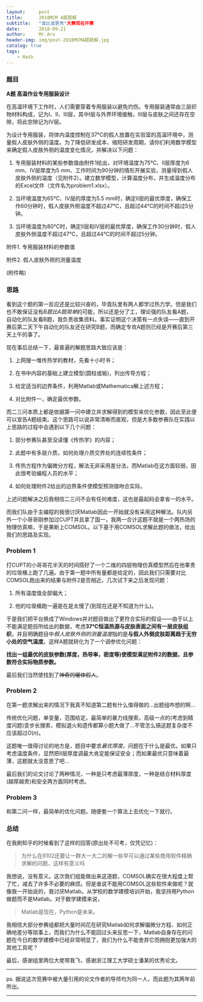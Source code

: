 ```yaml
---
layout:     post
title:      2018MCM A题题解
subtitle:   "谁比谁更秃"大赛现在开赛
date:       2018-09-21
author:     Mr.Aru
header-img: img/post-2018MCMA题题解.jpg
catalog: true
tags:
    - Math
---
```


### 题目

**A题 高温作业专用服装设计**

在高温环境下工作时，人们需要穿着专用服装以避免灼伤。专用服装通常由三层织物材料构成，记为I、II、III层，其中I层与外界环境接触，III层与皮肤之间还存在空隙，将此空隙记为IV层。

为设计专用服装，将体内温度控制在37℃的假人放置在实验室的高温环境中，测量假人皮肤外侧的温度。为了降低研发成本、缩短研发周期，请你们利用数学模型来确定假人皮肤外侧的温度变化情况，并解决以下问题：

1. 专用服装材料的某些参数值由附件1给出，对环境温度为75℃、II层厚度为6 mm、IV层厚度为5 mm、工作时间为90分钟的情形开展实验，测量得到假人皮肤外侧的温度（见附件2）。建立数学模型，计算温度分布，并生成温度分布的Excel文件（文件名为problem1.xlsx）。

2. 当环境温度为65℃、IV层的厚度为5.5 mm时，确定II层的最优厚度，确保工作60分钟时，假人皮肤外侧温度不超过47℃，且超过44℃的时间不超过5分钟。

3. 当环境温度为80℃时，确定II层和IV层的最优厚度，确保工作30分钟时，假人皮肤外侧温度不超过47℃，且超过44℃的时间不超过5分钟。

附件1. 专用服装材料的参数值

附件2. 假人皮肤外侧的测量温度

(附件略)

### 思路

看到这个题的第一反应还是比较兴奋的，毕竟队里有两人都学过热力学。但是我们也不敢保证没有*B题比A题简单*的可能，所以还是分了工，理论强的队友看A题，自动化的队友看B题，我负责收集资料。事实证明这个决策有一点失误——直到开赛后第二天下午自动化的队友还在研究B题，而确定专攻A题则已经是开赛后第三天上午的事了。

现在事后总结一下，最普遍的解题思路大致应该是：

1. 上网搜一堆传热学的教材，先看十小时书；

2. 在书中内容的基础上建立模型(圆柱或板)，列出传导方程；

3. 给定适当的边界条件，利用Matlab或Mathematica解上述方程；

4. 对比附件一，确定最优参数。

而二三问本质上都是依据第一问中建立并求解得到的模型来优化参数，因此至此便可以宣告A题结束。这个思路可以说非常清晰而直观，但是大多数参赛队在实践以上思路的过程中会遇到以下几个问题：

1. 部分参赛队甚至没读懂《传热学》的内容；

2. 此题中有多层介质，如何处理介质交界处的连续性条件；

3. 传热方程作为偏微分方程，解法无非采用差分法，而Matlab在这方面较弱，因此很考验编程人员的水平；

4. 如何处理附件2给出的边界条件使模型预测值吻合实际。

上述问题解决之后我相信二三问不会有任何难度，这也是最起码会拿省一的水平。

而我们队由于主编程的我很讨厌Matlab因此一开始就没有采用这种解法。队内另外一个小哥哥刚参加过CUPT并且拿了国一，我两一合计这题不就是一个两热场的物理仿真嘛，于是果断上COMSOL。以下基于用COMSOL求解此题的做法，给出我们的思路及实现。

### Problem 1

打CUPT的小哥哥花半天的时间搭好了一个二维的四层物理仿真模型然后在他睾贵的垃圾桶上跑了几遍。由于第一题中所有量都是给定的，因此我们只需要对比COMSOL跑出来的结果与附件2是否相近。几次试下来之后发现问题：

1. 所有温度值全部偏大；

2. 他的垃圾桶跑一遍是在是太慢了(到现在还是不知道为什么)。

于是我们把平台换成了Windows并对题目做出了更符合实际的假设——由于以上不能满足题目所给出的数据，考虑**37℃恒温热源与皮肤表面之间有一层皮肤组织**，并且明确题目中*假人皮肤外侧的测量温度*指的是**与假人外侧皮肤距离趋于无穷小处的空气温度**。这样A题就转化为了一个调参优化问题：

**找出一组最优的皮肤参数(厚度，热导率，密度等)使模型满足附件2的数据，且参数符合实际物质参数。**

最后我们当然使找到了~~神奇的暖体假人~~。

### Problem 2

在第一题求解出来的情况下我真不知道第二题有什么值得做的...出题组咋想的啊...

传统优化问题，单变量，范围给定。最简单的暴力线搜索，高级一点的(考虑到精度问题)变步长搜索，模拟退火和遗传都算小题大做了...不管怎么搞这题复杂度不应该超过$O(n)$。

这题唯一值得讨论的地方是，题目中要求*最优厚度*，问题在于什么是最优。如果只考虑温度条件，显然把Ⅱ层厚度调最大肯定能保证安全；而如果最优只意味着最薄，这题就太没意思了吧...

最后我们的论文讨论了两种情况，一种是只考虑最薄厚度，一种是结合材料厚度(越厚越贵)和安全两方面同时考虑。

### Problem 3

和第二问一样，最简单的优化问题。随便套一个算法上去优化一下就行。

### 总结

在我刷知乎的时候看到了这样的回答(原出处不可考，仅凭记忆)：

> 为什么在8102还要让一群大一大二的解一些早可以通过某些商用软件精确求解的问题，这样有意义吗

我想说，没有意义。这次我们组能做出来这道题，COMSOL确实在很大程度上帮了忙，减去了许多不必要的麻烦。但是谁说不能用COMSOL这些软件来做呢？就像我一开始说的，我讨厌Matlab。从学校的数学建模培训开始，我坚持用Python做题而不是Matlab。对于数学建模来说，

> Matlab是现在，Python是未来。

我相信大部分参赛组都把大量时间花在研究Matlab如何求解偏微分方程、如何正确地差分等琐事上，而我们为什么不能回过头来反思一下，Matlab自身存在的问题在今日的数学建模中已经非常明显了，我们为什么不能舍弃它而拥抱更加强大的其他工具呢？

最后，感谢组里两位大佬带我飞，感谢浙江理工大学硕士潘某的优秀论文。

---

ps. 据说这次竞赛中被大量引用的论文作者的导师均为同一人，而此题为其两年前所出。

---
